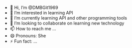 - 👋 Hi, I’m @DMBGit1969
- 👀 I’m interested in learning API
- 🌱 I’m currently learning API and other programming tools
- 💞️ I’m looking to collaborate on learning new technology
- 📫 How to reach me ...
- 😄 Pronouns: She
- ⚡ Fun fact: ...

<!---
DMBGit1969/DMBGit1969 is a ✨ special ✨ repository because its `README.md` (this file) appears on your GitHub profile.
You can click the Preview link to take a look at your changes.
--->
